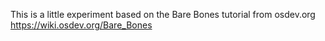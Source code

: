 This is a little experiment based on the Bare Bones tutorial from osdev.org
https://wiki.osdev.org/Bare_Bones
